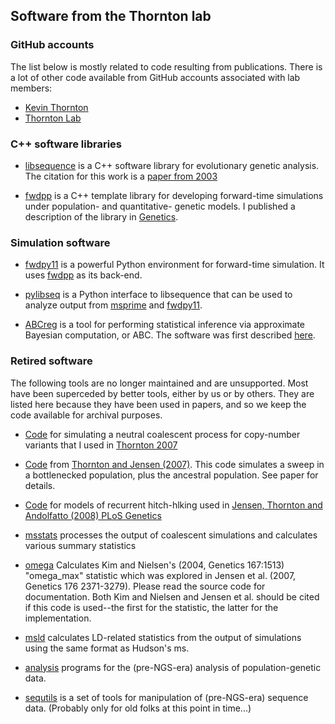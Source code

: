 ## Software from the Thornton lab

### GitHub accounts

The list below is mostly related to code resulting from publications.  There is a lot of other code available from GitHub accounts associated with lab members:

* [Kevin Thornton](https://github.com/molpopgen)
* [Thornton Lab](https://github.com/ThorntonLab)

### C++ software libraries

* [libsequence](https://molpopgen.github.io/libsequence) is a C++ software library for evolutionary genetic analysis.  The citation for this work is a [paper from 2003](http://bioinformatics.oxfordjournals.org/content/19/17/2325.short)

* [fwdpp](http://molpopgen.github.io/fwdpp) is a C++ template library for developing forward-time simulations under population- and quantitative- genetic models.  I published a description of the library in [Genetics](http://www.genetics.org/content/198/1/157.abstract).

### Simulation software

* [fwdpy11](http://molpopgen.github.io/fwdpy11) is a powerful Python environment for forward-time simulation.  It uses [fwdpp](http://molpopgen.github.io/fwdpp) as its back-end.

* [pylibseq](http://github.com/molpopgen/pylibseq) is a Python interface to libsequence that can be used to analyze
  output from [msprime](http://github.com/tskit-dev/msprime) and [fwdpy11](http://molpopgen.github.io/fwdpy11).

* [ABCreg](https://github.com/molpopgen/abreg) is a tool for performing statistical inference via approximate Bayesian computation, or ABC.  The software was first described [here](http://www.biomedcentral.com/1471-2156/10/35).

### Retired software

The following tools are no longer maintained and are unsupported.  Most have been superceded by better tools, either by
us or by others. They are listed here because they have been used in papers, and so we keep the code available for
archival purposes. 

* [Code](https://github.com/molpopgen/newgene) for simulating a neutral coalescent process for copy-number variants that I used in [Thornton 2007](http://www.genetics.org/content/177/2/987.abstract)

* [Code](https://github.com/molpopgen/sweepsims) from [Thornton and Jensen (2007)](http://www.genetics.org/content/175/2/737.abstract). This code simulates a sweep in a bottlenecked population, plus the ancestral population. See paper for details. 

* [Code](https://github.com/molpopgen/sweepsims) for models of recurrent hitch-hlking used in [Jensen, Thornton and Andolfatto (2008) PLoS Genetics](http://www.plosgenetics.org/article/info%3Adoi%2F10.1371%2Fjournal.pgen.1000198)

* [msstats](https://github.com/molpopgen/msstats) processes the output of coalescent simulations and calculates various summary statistics

* [omega](https://github.com/molpopgen/omega) Calculates Kim and Nielsen's (2004, Genetics 167:1513) "omega_max" statistic which was explored in Jensen et al. (2007, Genetics 176 2371-3279). Please read the source code for documentation. Both Kim and Nielsen and Jensen et al. should be cited if this code is used--the first for the statistic, the latter for the implementation.

* [msld](https://github.com/molpopgen/msff) calculates LD-related statistics from the output of simulations using the same format as Hudson's ms.

* [analysis](https://github.com/molpopgen/analysis) programs for the (pre-NGS-era) analysis of population-genetic data.

* [sequtils](https://github.com/molpopgen/sequtils) is a set of tools for manipulation of (pre-NGS-era) sequence data. (Probably only for old folks at this point in time...)


